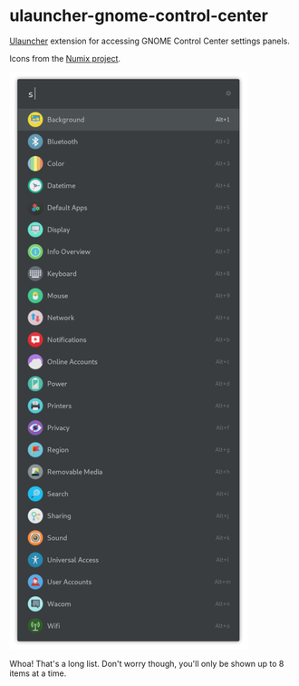 # ulauncher-gnome-control-center

[Ulauncher](https://ulauncher.io) extension for accessing GNOME Control Center settings panels.

Icons from the [Numix project](https://github.com/numixproject).

![ulauncher-gnome-control extension screenshot](screenshot.png)

Whoa! That's a long list. Don't worry though, you'll only be shown up to 8 items at a time. 
